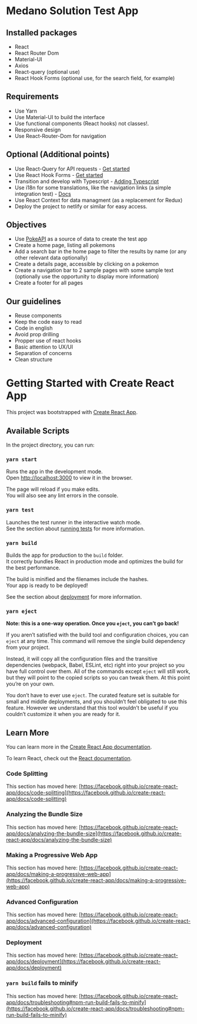 # Medano Solution Test App

## Installed packages

- React
- React Router Dom
- Material-UI
- Axios
- React-query (optional use)
- React Hook Forms (optional use, for the search field, for example)

## Requirements

- Use Yarn
- Use Material-UI to build the interface
- Use functional components (React hooks) not classes!.
- Responsive design
- Use React-Router-Dom for navigation

## Optional (Additional points)

- Use React-Query for API requests - [Get started](https://react-query.tanstack.com/overview)
- Use React Hook Forms - [Get started](https://react-hook-form.com/get-started)
- Transition and develop with Typescript - [Adding Typescript](https://create-react-app.dev/docs/adding-typescript/)
- Use i18n for some translations, like the navigation links (a simple integration test) - [Docs](https://www.i18next.com/)
- Use React Context for data managment (as a replacement for Redux)
- Deploy the project to netlify or similar for easy access.

## Objectives

- Use [PokeAPI](https://pokeapi.co/) as a source of data to create the test app
- Create a home page, listing all pokemons
- Add a search bar in the home page to filter the results by name (or any other relevant data optionally)
- Create a details page, accessible by clicking on a pokemon
- Create a navigation bar to 2 sample pages with some sample text (optionally use the opportunity to display more information)
- Create a footer for all pages

## Our guidelines

- Reuse components
- Keep the code easy to read
- Code in english
- Avoid prop drilling
- Propper use of react hooks
- Basic attention to UX/UI
- Separation of concerns
- Clean structure





# Getting Started with Create React App

This project was bootstrapped with [Create React App](https://github.com/facebook/create-react-app).

## Available Scripts

In the project directory, you can run:

### `yarn start`

Runs the app in the development mode.\
Open [http://localhost:3000](http://localhost:3000) to view it in the browser.

The page will reload if you make edits.\
You will also see any lint errors in the console.

### `yarn test`

Launches the test runner in the interactive watch mode.\
See the section about [running tests](https://facebook.github.io/create-react-app/docs/running-tests) for more information.

### `yarn build`

Builds the app for production to the `build` folder.\
It correctly bundles React in production mode and optimizes the build for the best performance.

The build is minified and the filenames include the hashes.\
Your app is ready to be deployed!

See the section about [deployment](https://facebook.github.io/create-react-app/docs/deployment) for more information.

### `yarn eject`

**Note: this is a one-way operation. Once you `eject`, you can’t go back!**

If you aren’t satisfied with the build tool and configuration choices, you can `eject` at any time. This command will remove the single build dependency from your project.

Instead, it will copy all the configuration files and the transitive dependencies (webpack, Babel, ESLint, etc) right into your project so you have full control over them. All of the commands except `eject` will still work, but they will point to the copied scripts so you can tweak them. At this point you’re on your own.

You don’t have to ever use `eject`. The curated feature set is suitable for small and middle deployments, and you shouldn’t feel obligated to use this feature. However we understand that this tool wouldn’t be useful if you couldn’t customize it when you are ready for it.

## Learn More

You can learn more in the [Create React App documentation](https://facebook.github.io/create-react-app/docs/getting-started).

To learn React, check out the [React documentation](https://reactjs.org/).

### Code Splitting

This section has moved here: [https://facebook.github.io/create-react-app/docs/code-splitting](https://facebook.github.io/create-react-app/docs/code-splitting)

### Analyzing the Bundle Size

This section has moved here: [https://facebook.github.io/create-react-app/docs/analyzing-the-bundle-size](https://facebook.github.io/create-react-app/docs/analyzing-the-bundle-size)

### Making a Progressive Web App

This section has moved here: [https://facebook.github.io/create-react-app/docs/making-a-progressive-web-app](https://facebook.github.io/create-react-app/docs/making-a-progressive-web-app)

### Advanced Configuration

This section has moved here: [https://facebook.github.io/create-react-app/docs/advanced-configuration](https://facebook.github.io/create-react-app/docs/advanced-configuration)

### Deployment

This section has moved here: [https://facebook.github.io/create-react-app/docs/deployment](https://facebook.github.io/create-react-app/docs/deployment)

### `yarn build` fails to minify

This section has moved here: [https://facebook.github.io/create-react-app/docs/troubleshooting#npm-run-build-fails-to-minify](https://facebook.github.io/create-react-app/docs/troubleshooting#npm-run-build-fails-to-minify)
